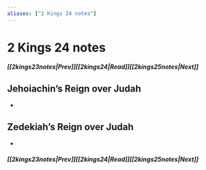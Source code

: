 ```yaml
---
aliases: ["2 Kings 24 notes"]
---
```

# 2 Kings 24 notes
##### <span class=arrow-left></span>[[2kings23notes|Prev]]<span class=navigation-separator></span>[[2kings24|Read]]<span class=navigation-separator></span>[[2kings25notes|Next]]<span class=arrow-right></span>
## Jehoiachin’s Reign over Judah
- 
## Zedekiah’s Reign over Judah
- 
##### <span class=arrow-left></span>[[2kings23notes|Prev]]<span class=navigation-separator></span>[[2kings24|Read]]<span class=navigation-separator></span>[[2kings25notes|Next]]<span class=arrow-right></span>